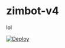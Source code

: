 # zimbot-v4
 lol

 [![Deploy](https://www.herokucdn.com/deploy/button.svg)](https://heroku.com/deploy?template=https://github.com/zim-bot/zimbot-v4)
